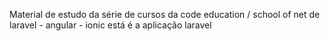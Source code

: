 Material de estudo da série de cursos da code education / school of net de laravel - angular - ionic está é a aplicação laravel